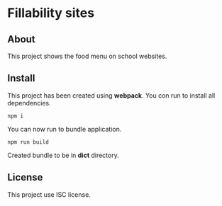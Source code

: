 # Fillability sites

## About

This project shows the food menu on school websites.

## Install

This project has been created using **webpack**.
You con run to install all dependencies.

```
npm i
```

You can now run to bundle application.

```
npm run build
```

Created bundle to be in **dict** directory.

## License

This project use ISC license.
